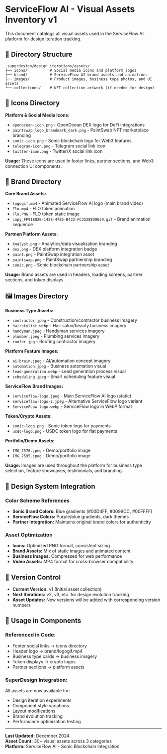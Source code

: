 # ServiceFlow AI - Visual Assets Inventory v1

This document catalogs all visual assets used in the ServiceFlow AI platform for design iteration tracking.

## 📁 Directory Structure

```
.superdesign/design_iterations/assets/
├── icons/          # Social media icons and platform logos
├── brand/          # ServiceFlow AI brand assets and animations
├── images/         # Product images, business type photos, and UI assets
└── collections/    # NFT collection artwork (if needed for design)
```

## 🎯 Icons Directory

**Platform & Social Media Icons:**
- `openocean-icon.png` - OpenOcean DEX logo for DeFi integrations
- `paintswap_logo_brandmark_dark.png` - PaintSwap NFT marketplace branding
- `sonic-icon.png` - Sonic blockchain logo for Web3 features  
- `telegram-icon.png` - Telegram social link icon
- `twitter-icon.png` - Twitter/X social link icon

**Usage:** These icons are used in footer links, partner sections, and Web3 connection UI components.

## 🏢 Brand Directory

**Core Brand Assets:**
- `logogif.mp4` - Animated ServiceFlow AI logo (main brand video)
- `Flo.mp4` - FLO token animation
- `Flo.PNG` - FLO token static image
- `copy_FF91E02B-1428-47B5-B433-FC35288D0639.gif` - Brand animation sequence

**Partner/Platform Assets:**
- `Analyst.png` - Analytics/data visualization branding
- `dex.png` - DEX platform integration badge
- `paint.png` - PaintSwap integration asset
- `paintswap.png` - PaintSwap partnership branding
- `sonic.png` - Sonic blockchain partnership asset

**Usage:** Brand assets are used in headers, loading screens, partner sections, and token displays.

## 🖼️ Images Directory

**Business Type Assets:**
- `contractor.jpeg` - Construction/contractor business imagery
- `hairstylist.webp` - Hair salon/beauty business imagery
- `handyman.jpeg` - Handyman services imagery
- `plumber.jpeg` - Plumbing services imagery
- `roofer.jpg` - Roofing contractor imagery

**Platform Feature Images:**
- `ai-brain.jpeg` - AI/automation concept imagery
- `automation.jpeg` - Business automation visual
- `lead-generation.webp` - Lead generation process visual
- `scheduling.jpeg` - Smart scheduling feature visual

**ServiceFlow Brand Images:**
- `serviceflow-logo.jpeg` - Main ServiceFlow AI logo (static)
- `serviceflow-logo-2.jpeg` - Alternative ServiceFlow logo variant
- `ServiceFLow logo.webp` - ServiceFlow logo in WebP format

**Token/Crypto Assets:**
- `sonic-logo.png` - Sonic token logo for payments
- `usdc-logo.png` - USDC token logo for fiat payments

**Portfolio/Demo Assets:**
- `IMG_7576.jpeg` - Demo/portfolio image
- `IMG_7595.jpeg` - Demo/portfolio image

**Usage:** Images are used throughout the platform for business type selection, feature showcases, testimonials, and branding.

## 🎨 Design System Integration

### Color Scheme References
- **Sonic Brand Colors:** Blue gradients (#00D4FF, #0099CC, #00FFFF)
- **ServiceFlow Colors:** Purple/blue gradients, dark themes
- **Partner Integration:** Maintains original brand colors for authenticity

### Asset Optimization
- **Icons:** Optimized PNG format, consistent sizing
- **Brand Assets:** Mix of static images and animated content
- **Business Images:** Compressed for web performance
- **Video Assets:** MP4 format for cross-browser compatibility

## 🔄 Version Control

- **Current Version:** v1 (Initial asset collection)
- **Next Iterations:** v2, v3, etc. for design evolution tracking
- **Asset Updates:** New versions will be added with corresponding version numbers

## 🚀 Usage in Components

### Referenced in Code:
- Footer social links → icons directory
- Header logo → brand/logogif.mp4
- Business type cards → business imagery
- Token displays → crypto logos
- Partner sections → platform assets

### SuperDesign Integration:
All assets are now available for:
- Design iteration experiments
- Component style variations
- Layout modifications  
- Brand evolution tracking
- Performance optimization testing

---

**Last Updated:** December 2024  
**Asset Count:** 30+ visual assets across 3 categories  
**Platform:** ServiceFlow AI - Sonic Blockchain Integration